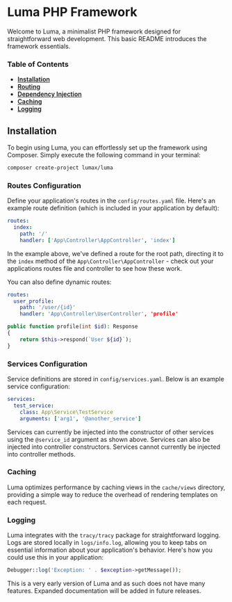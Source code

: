 # Luma PHP Framework

Welcome to Luma, a minimalist PHP framework designed for straightforward web development. This basic README introduces
the framework essentials.

### Table of Contents
- <a href='#installation' style='text-decoration: underline; font-weight: 600;'>Installation</a>
- <a href='#routes' style='text-decoration: underline; font-weight: 600;'>Routing</a>
- <a href='#services' style='text-decoration: underline; font-weight: 600;'>Dependency Injection</a>
- <a href='#caching' style='text-decoration: underline; font-weight: 600;'>Caching</a>
- <a href='#logging' style='text-decoration: underline; font-weight: 600;'>Logging</a>

## <span id='installation'>Installation</span>
To begin using Luma, you can effortlessly set up the framework using Composer. Simply execute the following command in your terminal:

```bash
composer create-project lumax/luma
```

### <span id='routes'>Routes Configuration</span>

Define your application's routes in the `config/routes.yaml` file. Here's an example route definition (which is included 
in your application by default):

```yaml
routes:
  index:
    path: '/'
    handler: ['App\Controller\AppController', 'index']
```

In the example above, we've defined a route for the root path, directing it to the `index` method of the 
`App\Controller\AppController` - check out your applications routes file and controller to see how these work.

You can also define dynamic routes:

```yaml
routes:
  user_profile:
    path: '/user/{id}'
    handler: 'App\Controller\UserController', 'profile'
```

```php
public function profile(int $id): Response
{
    return $this->respond(`User ${id}`);
}
```

### <span id='services'>Services Configuration</span>

Service definitions are stored in `config/services.yaml`. Below is an example service configuration:

```yaml
services:
  test_service:
    class: App\Service\TestService
    arguments: ['arg1', '@another_service']
```

Services can currently be injected into the constructor of other services using the `@service_id` argument as shown 
above. Services can also be injected into controller constructors. Services cannot currently be injected into controller 
methods.

### <span id='caching'>Caching</span>

Luma optimizes performance by caching views in the `cache/views` directory, providing a simple way to reduce the 
overhead of rendering templates on each request.

### <span id='logging'>Logging</span>

Luma integrates with the `tracy/tracy` package for straightforward logging. Logs are stored locally in `logs/info.log`, 
allowing you to keep tabs on essential information about your application's behavior. Here's how you could use this in 
your application:

```php
Debugger::log('Exception: ' . $exception->getMessage());
```

This is a very early version of Luma and as such does not have many features. Expanded documentation will be added in 
future releases. 